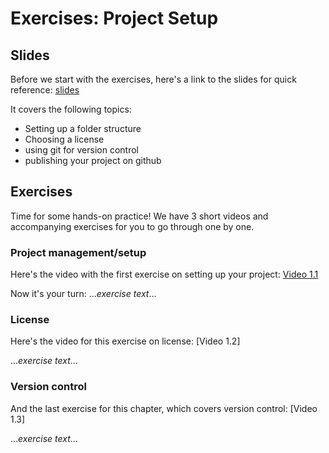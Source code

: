 # Exercises: Project Setup

## Slides

Before we start with the exercises, here's a link to the slides for quick reference: [slides](https://github.com/UtrechtUniversity/workshop-computational-reproducibility/blob/master/slides/slides_project-setup.html) 

It covers the following topics:
* Setting up a folder structure
* Choosing a license
* using git for version control
* publishing your project on github

## Exercises

Time for some hands-on practice! We have 3 short videos and accompanying exercises for you to go through one by one.

### Project management/setup

Here's the video with the first exercise on setting up your project: [Video 1.1](https://vimeo.com/462773031)

Now it's your turn:
..._exercise text_...

### License

Here's the video for this exercise on license: [Video 1.2]

..._exercise text_...

### Version control

And the last exercise for this chapter, which covers version control: [Video 1.3]

..._exercise text_...

 

